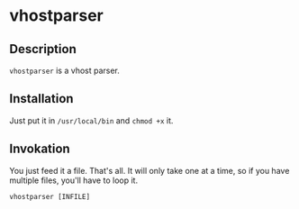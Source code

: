 # vhostparser
## Description
`vhostparser` is a vhost parser.

## Installation
Just put it in `/usr/local/bin` and `chmod +x` it.

## Invokation
You just feed it a file.  That's all.  It will only take one at a time,
so if you have multiple files, you'll have to loop it.

```
vhostparser [INFILE]
```
